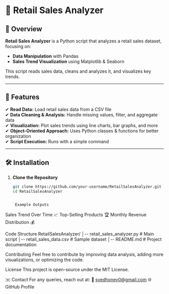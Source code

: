 # 🛒 Retail Sales Analyzer

## 📌 Overview
**Retail Sales Analyzer** is a Python script that analyzes a retail sales dataset, focusing on:  
- **Data Manipulation** with Pandas  
- **Sales Trend Visualization** using Matplotlib & Seaborn  

This script reads sales data, cleans and analyzes it, and visualizes key trends.

---

## 📂 Features
✔ **Read Data:** Load retail sales data from a CSV file  
✔ **Data Cleaning & Analysis:** Handle missing values, filter, and aggregate data  
✔ **Visualization:** Plot sales trends using line charts, bar graphs, and more  
✔ **Object-Oriented Approach:** Uses Python classes & functions for better organization  
✔ **Script Execution:** Runs with a simple command  

---

## 🛠️ Installation
1. **Clone the Repository**  
   ```sh
   git clone https://github.com/your-username/RetailSalesAnalyzer.git
   cd RetailSalesAnalyzer


    Example Outputs
Sales Trend Over Time 📈
Top-Selling Products 🏆
Monthly Revenue Distribution 💰

Code Structure
RetailSalesAnalyzer/
│-- retail_sales_analyzer.py  # Main script
│-- retail_sales_data.csv     # Sample dataset
│-- README.md                 # Project documentation

 Contributing
Feel free to contribute by improving data analysis, adding more visualizations, or optimizing the code.

 License
This project is open-source under the MIT License.

✉️ Contact
For any queries, reach out at:
📧 syedhoney0@gmail.com
🌐 GitHub Profile






